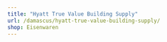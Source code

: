 ```yaml
---
title: "Hyatt True Value Building Supply"
url: /damascus/hyatt-true-value-building-supply/
shop: Eisenwaren
---
```

